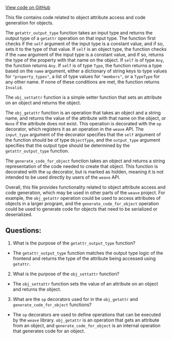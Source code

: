 [View code on GitHub](https://github.com/wandb/weave/weave/ops_primitives/obj.py)

This file contains code related to object attribute access and code generation for objects. 

The `getattr_output_type` function takes an input type and returns the output type of a `getattr` operation on that input type. The function first checks if the `self` argument of the input type is a constant value, and if so, sets it to the type of that value. If `self` is an object type, the function checks if the `name` argument of the input type is a constant value, and if so, returns the type of the property with that name on the object. If `self` is of type `Any`, the function returns `Any`. If `self` is of type `Type`, the function returns a type based on the `name` argument, either a dictionary of string keys to type values for `"property_types"`, a list of type values for `"members"`, or a `TypeType` for any other name. If none of these conditions are met, the function returns `Invalid`.

The `obj_settattr` function is a simple setter function that sets an attribute on an object and returns the object.

The `obj_getattr` function is an operation that takes an object and a string name, and returns the value of the attribute with that name on the object, or `None` if the attribute does not exist. This operation is decorated with the `op` decorator, which registers it as an operation in the `weave` API. The `input_type` argument of the decorator specifies that the `self` argument of the function should be of type `ObjectType`, and the `output_type` argument specifies that the output type should be determined by the `getattr_output_type` function.

The `generate_code_for_object` function takes an object and returns a string representation of the code needed to create that object. This function is decorated with the `op` decorator, but is marked as hidden, meaning it is not intended to be used directly by users of the `weave` API. 

Overall, this file provides functionality related to object attribute access and code generation, which may be used in other parts of the `weave` project. For example, the `obj_getattr` operation could be used to access attributes of objects in a larger program, and the `generate_code_for_object` operation could be used to generate code for objects that need to be serialized or deserialized.
## Questions: 
 1. What is the purpose of the `getattr_output_type` function?
- The `getattr_output_type` function matches the output type logic of the frontend and returns the type of the attribute being accessed using `getattr`.

2. What is the purpose of the `obj_settattr` function?
- The `obj_settattr` function sets the value of an attribute on an object and returns the object.

3. What are the `op` decorators used for in the `obj_getattr` and `generate_code_for_object` functions?
- The `op` decorators are used to define operations that can be executed by the `weave` library. `obj_getattr` is an operation that gets an attribute from an object, and `generate_code_for_object` is an internal operation that generates code for an object.